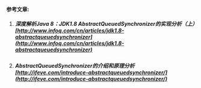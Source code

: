 #### 

#### 

#### 

#### 

#### 

#### 

#### 

#### 

#### 

#### 

#### 

#### 

#### 

#### 

#### 参考文章:

1. ##### 深度解析Java 8：JDK1.8 AbstractQueuedSynchronizer的实现分析（上）[http://www.infoq.com/cn/articles/jdk1.8-abstractqueuedsynchronizer](http://www.infoq.com/cn/articles/jdk1.8-abstractqueuedsynchronizer)
2. ##### AbstractQueuedSynchronizer的介绍和原理分析[http://ifeve.com/introduce-abstractqueuedsynchronizer/](http://ifeve.com/introduce-abstractqueuedsynchronizer/)



